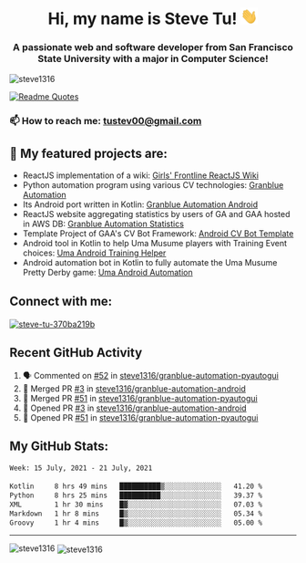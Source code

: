 <h1 align="center">Hi, my name is Steve Tu! <img src="wave.gif" alt="Wave" width="30px" /></h1>
<h3 align="center">A passionate web and software developer from San Francisco State University with a major in Computer Science!</h3>

<p align="left"> <img src="https://komarev.com/ghpvc/?username=steve1316&label=Profile%20views&color=0e75b6&style=flat" alt="steve1316" /> </p>

[![Readme Quotes](https://quotes-github-readme.vercel.app/api?type=horizontal)](https://github.com/piyushsuthar/github-readme-quotes)

### 📫 How to reach me: **tustev00@gmail.com**

## 🔭 My featured projects are:
- ReactJS implementation of a wiki: [Girls' Frontline ReactJS Wiki](https://github.com/steve1316/gfl-reactjs-wiki)
- Python automation program using various CV technologies: [Granblue Automation](https://github.com/steve1316/granblue-automation-pyautogui)
- Its Android port written in Kotlin: [Granblue Automation Android](https://github.com/steve1316/granblue-automation-android)
- ReactJS website aggregating statistics by users of GA and GAA hosted in AWS DB: [Granblue Automation Statistics](https://github.com/steve1316/granblue-automation-aws-statistics)
- Template Project of GAA's CV Bot Framework: [Android CV Bot Template](https://github.com/steve1316/android-cv-bot-template)
- Android tool in Kotlin to help Uma Musume players with Training Event choices: [Uma Android Training Helper](https://github.com/steve1316/uma-android-training-helper)
- Android automation bot in Kotlin to fully automate the Uma Musume Pretty Derby game: [Uma Android Automation](https://github.com/steve1316/uma-android-automation)

## Connect with me:

<p align="left">
<a href="https://linkedin.com/in/steve-tu-370ba219b" target="blank"><img align="center" src="https://cdn.jsdelivr.net/npm/simple-icons@3.0.1/icons/linkedin.svg" alt="steve-tu-370ba219b" height="30" width="40" /></a>
</p>

## Recent GitHub Activity

<!--START_SECTION:activity-->
1. 🗣 Commented on [#52](https://github.com/steve1316/granblue-automation-pyautogui/issues/52) in [steve1316/granblue-automation-pyautogui](https://github.com/steve1316/granblue-automation-pyautogui)
2. 🎉 Merged PR [#3](https://github.com/steve1316/granblue-automation-android/pull/3) in [steve1316/granblue-automation-android](https://github.com/steve1316/granblue-automation-android)
3. 🎉 Merged PR [#51](https://github.com/steve1316/granblue-automation-pyautogui/pull/51) in [steve1316/granblue-automation-pyautogui](https://github.com/steve1316/granblue-automation-pyautogui)
4. 💪 Opened PR [#3](https://github.com/steve1316/granblue-automation-android/pull/3) in [steve1316/granblue-automation-android](https://github.com/steve1316/granblue-automation-android)
5. 💪 Opened PR [#51](https://github.com/steve1316/granblue-automation-pyautogui/pull/51) in [steve1316/granblue-automation-pyautogui](https://github.com/steve1316/granblue-automation-pyautogui)
<!--END_SECTION:activity-->

## My GitHub Stats:

<!--START_SECTION:waka-->
```text
Week: 15 July, 2021 - 21 July, 2021

Kotlin     8 hrs 49 mins   ██████████▒░░░░░░░░░░░░░░   41.20 % 
Python     8 hrs 25 mins   ██████████░░░░░░░░░░░░░░░   39.37 % 
XML        1 hr 30 mins    █▓░░░░░░░░░░░░░░░░░░░░░░░   07.03 % 
Markdown   1 hr 8 mins     █▒░░░░░░░░░░░░░░░░░░░░░░░   05.34 % 
Groovy     1 hr 4 mins     █▒░░░░░░░░░░░░░░░░░░░░░░░   05.00 % 
```
<!--END_SECTION:waka-->

---

<p><img align="left" src="https://github-readme-stats.vercel.app/api/top-langs?username=steve1316&show_icons=true&locale=en&layout=compact&theme=radical" alt="steve1316" /></p>

<p>&nbsp;<img align="center" src="https://github-readme-stats.vercel.app/api?username=steve1316&show_icons=true&locale=en&count_private=true&theme=radical" alt="steve1316" /></p>
